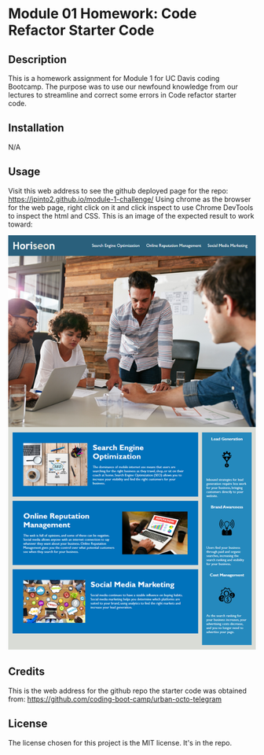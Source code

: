 # Module 01 Homework: Code Refactor Starter Code

## Description

This is a homework assignment for Module 1 for UC Davis coding Bootcamp. 
The purpose was to use our newfound knowledge from our lectures to streamline and correct some errors in Code refactor starter code.

## Installation

N/A

## Usage

Visit this web address to see the github deployed page for the repo: https://jpinto2.github.io/module-1-challenge/
Using chrome as the browser for the web page, right click on it and click inspect to use Chrome DevTools to inspect the html and CSS.
This is an image of the expected result to work toward:

![alt expected website](https://github.com/jpinto2/module-1-challenge/blob/main/assets/images/01-html-css-git-homework-demo.png)

## Credits

This is the web address for the github repo the starter code was obtained from: https://github.com/coding-boot-camp/urban-octo-telegram

## License

The license chosen for this project is the MIT license. It's in the repo.